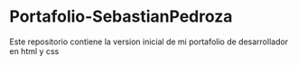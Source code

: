 # Portafolio-SebastianPedroza
Este repositorio contiene la version inicial de mi portafolio de desarrollador en html y css
